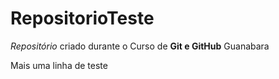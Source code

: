 # RepositorioTeste
*Repositório* criado durante o Curso de **Git e GitHub** Guanabara

Mais uma linha de teste
